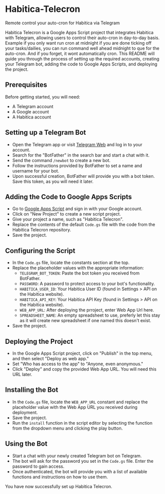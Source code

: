 # Habitica-Telecron
Remote control your auto-cron for Habitica via Telegram

Habitica Telecron is a Google Apps Script project that integrates Habitica with Telegram, allowing users to control their auto-cron in day-to-day basis.
Example if you only want run cron at midnight if you are done ticking off your tasks/dailies, you can run command well ahead midnight to que for the auto-cron. And if you forget, it wont automatically cron.
This README will guide you through the process of setting up the required accounts, creating your Telegram bot, adding the code to Google Apps Scripts, and deploying the project.

## Prerequisites

Before getting started, you will need:

- A Telegram account
- A Google account
- A Habitica account

## Setting up a Telegram Bot

- Open the Telegram app or visit [Telegram Web](https://web.telegram.org/) and log in to your account.
- Search for the "BotFather" in the search bar and start a chat with it.
- Send the command `/newbot` to create a new bot.
- Follow the instructions provided by BotFather to set a name and username for your bot.
- Upon successful creation, BotFather will provide you with a bot token. Save this token, as you will need it later.

## Adding the Code to Google Apps Scripts

- Go to [Google Apps Script](https://script.google.com/) and sign in with your Google account.
- Click on "New Project" to create a new script project.
- Give your project a name, such as "Habitica Telecron".
- Replace the contents of the default `Code.gs` file with the code from the Habitica Telecron repository.
- Save the project.

## Configuring the Script

- In the `Code.gs` file, locate the constants section at the top.
- Replace the placeholder values with the appropriate information:
  - `TELEGRAM_BOT_TOKEN`: Paste the bot token you received from BotFather.
  - `PASSWORD`: A password to protect access to your bot's functionality.
  - `HABITICA_USER_ID`: Your Habitica User ID (found in Settings > API on the Habitica website).
  - `HABITICA_API_KEY`: Your Habitica API Key (found in Settings > API on the Habitica website).
  - `WEB_APP_URL`: After deploying the prroject, enter Web App Url here.
  - `SPREADSHEET_NAME`: An empty spreadsheet to use, preferly let this stay as it will create new spreadsheet if one named this doesn't exist.
- Save the project.

## Deploying the Project

- In the Google Apps Script project, click on "Publish" in the top menu, and then select "Deploy as web app."
- Set "Who has access to the app" to "Anyone, even anonymous."
- Click "Deploy" and copy the provided Web App URL. You will need this URL later.

## Installing the Bot

- In the `Code.gs` file, locate the `WEB_APP_URL` constant and replace the placeholder value with the Web App URL you received during deployment.
- Save the project.
- Run the `install` function in the script editor by selecting the function from the dropdown menu and clicking the play button.

## Using the Bot

- Start a chat with your newly created Telegram bot on Telegram.
- The bot will ask for the password you set in the `Code.gs` file. Enter the password to gain access.
- Once authenticated, the bot will provide you with a list of available functions and instructions on how to use them.

You have now successfully set up Habitica Telecron.
